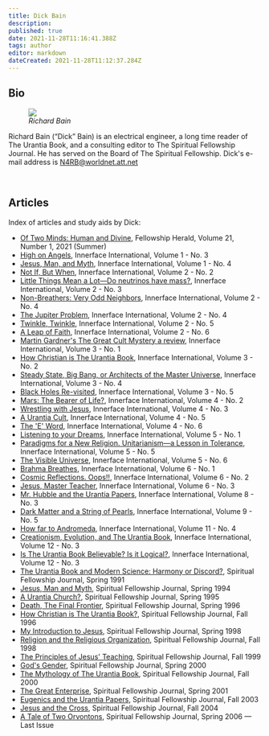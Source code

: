 ```yaml
---
title: Dick Bain
description:
published: true
date: 2021-11-28T11:16:41.388Z
tags: author
editor: markdown
dateCreated: 2021-11-28T11:12:37.284Z
---
```


## Bio

<figure id="Figure_1" class="image urantiapedia image-style-align-right">
<img src="/image/article/Dick_Bain/Dick_Bain.jpg">
<figcaption><em>Richard Bain</em></figcaption>
</figure>

Richard Bain (“Dick” Bain) is an electrical engineer, a long time reader of The Urantia Book, and a consulting editor to The Spiritual Fellowship Journal. He has served on the Board of The Spiritual Fellowship. Dick's e-mail address is N4RB@worldnet.att.net

<br style="clear:both;"/>

## Articles

Index of articles and study aids by Dick:


- [Of Two Minds: Human and Divine](/en/article/Dick_Bain/Of_Two_Minds_Human_and_Divine), Fellowship Herald, Volume 21, Number 1, 2021 (Summer)
- [High on Angels](/en/article/Dick_Bain/High_on_Angels), Innerface International, Volume 1 - No. 3
- [Jesus, Man, and Myth](/en/article/Dick_Bain/Jesus_Man_and_Myth), Innerface International, Volume 1 - No. 4
- [Not If, But When](/en/article/Dick_Bain/Not_If_But_When), Innerface International, Volume 2 - No. 2
- [Little Things Mean a Lot—Do neutrinos have mass?](/en/article/Dick_Bain/Little_Things_Mean_a_Lot), Innerface International, Volume 2 - No. 3
- [Non-Breathers: Very Odd Neighbors](/en/article/Dick_Bain/Very_Odd_Neighbors), Innerface International, Volume 2 - No. 4
- [The Jupiter Problem](/en/article/Dick_Bain/The_Jupiter_problem), Innerface International, Volume 2 - No. 4
- [Twinkle, Twinkle](/en/article/Dick_Bain/Twinkle__Twinkle), Innerface International, Volume 2 - No. 5
- [A Leap of Faith](/en/article/Dick_Bain/A_leap_of_faith), Innerface International, Volume 2 - No. 6
- [Martin Gardner's The Great Cult Mystery a review](/en/article/Dick_Bain/Martin_Gardners_Urantia_The_Great_Cult_Mystery), Innerface International, Volume 3 - No. 1
- [How Christian is The Urantia Book](/en/article/Dick_Bain/How_Christian_is_The_Urantia_Book), Innerface International, Volume 3 - No. 2
- [Steady State, Big Bang, or Architects of the Master Universe](/en/article/Dick_Bain/Steady_State_Big_Bang_or_Architects_of_the_Master_Universe), Innerface International, Volume 3 - No. 4
- [Black Holes Re-visited](/en/article/Dick_Bain/Black_Holes_Re_visited), Innerface International, Volume 3 - No. 5
- [Mars: The Bearer of Life?](/en/article/Dick_Bain/Mars_The_Bearer_of_Life), Innerface International, Volume 4 - No. 2
- [Wrestling with Jesus](/en/article/Dick_Bain/Wrestling_with_Jesus), Innerface International, Volume 4 - No. 3
- [A Urantia Cult](/en/article/Dick_Bain/A_Urantia_Cult), Innerface International, Volume 4 - No. 5
- [The 'E' Word](/en/article/Dick_Bain/The_E_Word), Innerface International, Volume 4 - No. 6
- [Listening to your Dreams](/en/article/Dick_Bain/Listening_to_Your_Dreams), Innerface International, Volume 5 - No. 1
- [Paradigms for a New Religion. Unitarianism—a Lesson in Tolerance](/en/article/Dick_Bain/Paradigms_for_a_New_Religion), Innerface International, Volume 5 - No. 5
- [The Visible Universe](/en/article/Dick_Bain/The_Visible_Universe), Innerface International, Volume 5 - No. 6
- [Brahma Breathes](/en/article/Dick_Bain/Brahma_Breathes), Innerface International, Volume 6 - No. 1
- [Cosmic Reflections. Oops!!](/en/article/Dick_Bain/Cosmic_Reflections_Oops), Innerface International, Volume 6 - No. 2
- [Jesus, Master Teacher](/en/article/Dick_Bain/Jesus_Master_Teacher), Innerface International, Volume 6 - No. 3
- [Mr. Hubble and the Urantia Papers](/en/article/Dick_Bain/Mr_Hubble_and_the_Urantia_Papers), Innerface International, Volume 8 - No. 3
- [Dark Matter and a String of Pearls](/en/article/Dick_Bain/Dark_Matter_and_a_String_of_Pearls), Innerface International, Volume 9 - No. 5
- [How far to Andromeda](/en/article/Dick_Bain/How_far_to_Andromeda), Innerface International, Volume 11 - No. 4
- [Creationism, Evolution, and The Urantia Book](/en/article/Dick_Bain/Creationism_Evolution_and_The_Urantia_Book), Innerface International, Volume 12 - No. 3
- [Is The Urantia Book Believable? Is it Logical?](/en/article/Dick_Bain/Is_The_Urantia_Book_Believable_Is_it_Logical), Innerface International, Volume 12 - No. 3
- [The Urantia Book and Modern Science: Harmony or Discord?](/en/article/Dick_Bain/UB_and_Modern_Science_Harmony_or_Discord), Spiritual Fellowship Journal, Spring 1991
- [Jesus, Man and Myth](/en/article/Dick_Bain/Jesus_Man_and_Myth_2), Spiritual Fellowship Journal, Spring 1994
- [A Urantia Church?](/en/article/Dick_Bain/A_Urantia_Church), Spiritual Fellowship Journal, Spring 1995
- [Death, The Final Frontier](/en/article/Dick_Bain/Death_The_Final_Frontier), Spiritual Fellowship Journal, Spring 1996
- [How Christian is The Urantia Book?](/en/article/Dick_Bain_and_Meredith_Sprunger/How_Christian_is_UB), Spiritual Fellowship Journal, Fall 1996
- [My Introduction to Jesus](/en/article/Dick_Bain/My_Introduction_to_Jesus), Spiritual Fellowship Journal, Spring 1998
- [Religion and the Religious Organization](/en/article/Dick_Bain/Religion_and_the_Religious_Organization), Spiritual Fellowship Journal, Fall 1998
- [The Principles of Jesus' Teaching](/en/article/Dick_Bain/The_Principles_of_Jesus_Teaching), Spiritual Fellowship Journal, Fall 1999
- [God's Gender](/en/article/Dick_Bain/Gods_Gender), Spiritual Fellowship Journal, Spring 2000
- [The Mythology of The Urantia Book](/en/article/Dick_Bain/The_Mythology_of_UB), Spiritual Fellowship Journal, Fall 2000
- [The Great Enterprise](/en/article/Dick_Bain/The_Great_Enterprise), Spiritual Fellowship Journal, Spring 2001
- [Eugenics and the Urantia Papers](/en/article/Dick_Bain/Eugenics_and_the_Urantia_Papers), Spiritual Fellowship Journal, Fall 2003
- [Jesus and the Cross](/en/article/Dick_Bain/Jesus_and_the_Cross), Spiritual Fellowship Journal, Fall 2004
- [A Tale of Two Orvontons](/en/article/Dick_Bain/A_Tale_of_Two_Orvontons), Spiritual Fellowship Journal, Spring 2006 — Last Issue
